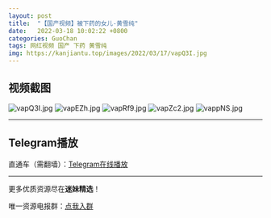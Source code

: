 ```yaml
---
layout: post
title:  "【国产视频】被下药的女儿-黄雪纯"
date:   2022-03-18 10:02:22 +0800
categories: GuoChan
tags: 网红视频 国产 下药 黄雪纯
img: https://kanjiantu.top/images/2022/03/17/vapQ3I.jpg
---
```



## 视频截图

![vapQ3I.jpg](https://kanjiantu.top/images/2022/03/17/vapQ3I.jpg)
![vapEZh.jpg](https://kanjiantu.top/images/2022/03/17/vapEZh.jpg)
![vapRf9.jpg](https://kanjiantu.top/images/2022/03/17/vapRf9.jpg)
![vapZc2.jpg](https://kanjiantu.top/images/2022/03/17/vapZc2.jpg)
![vappNS.jpg](https://kanjiantu.top/images/2022/03/17/vappNS.jpg)

* * *
## Telegram播放

直通车（需翻墙）：[Telegram在线播放](https://t.me/mimeijingxuan/130)

* * *
更多优质资源尽在**迷妹精选**！

唯一资源电报群：[点我入群](https://t.me/mimeijingxuan)


